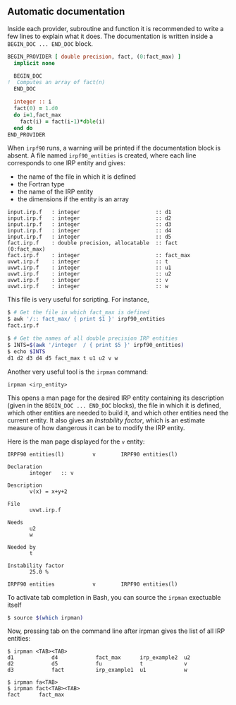Automatic documentation
-----------------------

Inside each provider, subroutine and function it is recommended to write a few
lines to explain what it does. The documentation is written inside a
``BEGIN_DOC ... END_DOC`` block.

``` fortran
BEGIN_PROVIDER [ double precision, fact, (0:fact_max) ]
  implicit none

  BEGIN_DOC
!  Computes an array of fact(n)
  END_DOC

  integer :: i
  fact(0) = 1.d0
  do i=1,fact_max
    fact(i) = fact(i-1)*dble(i)
  end do
END_PROVIDER

```

When ``irpf90`` runs, a warning will be printed if the documentation block is
absent. A file named ``irpf90_entities`` is created, where each line corresponds
to one IRP entity and gives:

* the name of the file in which it is defined
* the Fortran type 
* the name of the IRP entity
* the dimensions if the entity is an array

```
input.irp.f   : integer                        :: d1                              input.irp.f   : integer                        :: d2
input.irp.f   : integer                        :: d3                              input.irp.f   : integer                        :: d4
input.irp.f   : integer                        :: d5                              fact.irp.f    : double precision, allocatable  :: fact      (0:fact_max)
fact.irp.f    : integer                        :: fact_max
uvwt.irp.f    : integer                        :: t                         
uvwt.irp.f    : integer                        :: u1
uvwt.irp.f    : integer                        :: u2                              uvwt.irp.f    : integer                        :: v
uvwt.irp.f    : integer                        :: w      
```

This file is very useful for scripting. For instance, 

``` bash
$ # Get the file in which fact_max is defined
$ awk '/:: fact_max/ { print $1 }' irpf90_entities
fact.irp.f

$ # Get the names of all double precision IRP entities
$ INTS=$(awk '/integer  / { print $5 }' irpf90_entities)
$ echo $INTS
d1 d2 d3 d4 d5 fact_max t u1 u2 v w
```


Another very useful tool is the ``irpman`` command:

    irpman <irp_entity>

This opens a man page for the desired IRP entity containing its description
(given in the ``BEGIN_DOC ... END_DOC`` blocks), the file in which it is defined,
which other entities are needed to build it, and which other entities need the
current entity. It also gives an *Instability factor*, which is an estimate
measure of how dangerous it can be to modify the IRP entity.

Here is the man page displayed for the ``v`` entity:

```
IRPF90 entities(l)         v        IRPF90 entities(l)

Declaration
       integer   :: v

Description
       v(x) = x+y+2

File
       uvwt.irp.f

Needs
       u2
       w

Needed by
       t

Instability factor
       25.0 %

IRPF90 entities            v        IRPF90 entities(l)
```


To activate tab completion in Bash, you can source the ``irpman`` exectuable
itself

``` bash
$ source $(which irpman)
```

Now, pressing tab on the command line after irpman gives the list of all IRP
entities:

```
$ irpman <TAB><TAB>
d1            d4            fact_max      irp_example2  u2
d2            d5            fu            t             v
d3            fact          irp_example1  u1            w

$ irpman fa<TAB>
$ irpman fact<TAB><TAB>
fact      fact_max  

```




